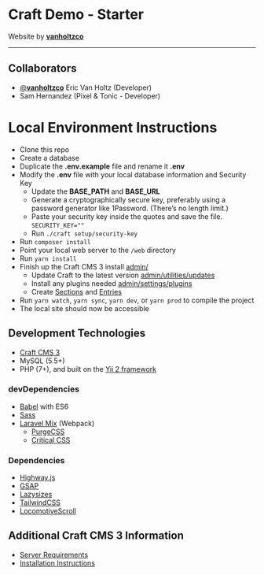 # Craft Demo - Starter

Website by [**vanholtzco**](https://vanholtz.co)

---

## Collaborators
- [@**vanholtzco**](https://twitter.com/vanholtzco) Eric Van Holtz (Developer)
- Sam Hernandez (Pixel & Tonic - Developer)

# Local Environment Instructions

- Clone this repo
- Create a database
- Duplicate the **.env.example** file and rename it **.env**
- Modify the **.env** file with your local database information and Security Key
  - Update the **BASE_PATH** and  **BASE_URL**
  - Generate a cryptographically secure key, preferably using a password generator like 1Password. (There’s no length limit.)
  - Paste your security key inside the quotes and save the file. `SECURITY_KEY=""`
  - Run `./craft setup/security-key`
- Run `composer install`
- Point your local web server to the `/web` directory
- Run `yarn install`
- Finish up the Craft CMS 3 install [admin/](http://localhost/admin)
  - Update Craft to the latest version [admin/utilities/updates](http://localhost/admin/utilities/updates)
  - Install any plugins needed [admin/settings/plugins](http://localhost/admin/settings/plugins)
  - Create [Sections](http://localhost/admin/settings/sections) and [Entries](http://localhost/admin/entries/)
- Run `yarn watch`, `yarn sync`, `yarn dev`, or `yarn prod` to compile the project
- The local site should now be accessible

## Development Technologies

- [Craft CMS 3](https://docs.craftcms.com/v3/)
- MySQL (5.5+)
- PHP (7+), and built on the [Yii 2 framework](https://www.yiiframework.com/)

### devDependencies
- [Babel](https://babeljs.io/) with ES6
- [Sass](https://sass-lang.com/)
- [Laravel Mix](https://github.com/JeffreyWay/laravel-mix#readme) (Webpack)
  - [PurgeCSS](https://github.com/spatie/laravel-mix-purgecss#readme)
  - [Critical CSS](https://github.com/riasvdv/laravel-mix-critical#readme)

### Dependencies
- [Highway.js](https://highway.js.org/)
- [GSAP](https://greensock.com/gsap)
- [Lazysizes](https://github.com/aFarkas/lazysizes#readme)
- [TailwindCSS](https://tailwindcss.com/docs/)
- [LocomotiveScroll](https://github.com/locomotivemtl/locomotive-scroll)

## Additional Craft CMS 3 Information

- [Server Requirements](https://docs.craftcms.com/v3/requirements.html)
- [Installation Instructions](https://docs.craftcms.com/v3/installation.html)
